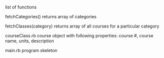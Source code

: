 list of functions

fetchCategories()
	returns array of categories

fetchClasses(category)
	returns array of all courses for a particular category

courseClass.rb
	course object with following properties:
	course #, course name, units, description

main.rb
	program skeleton